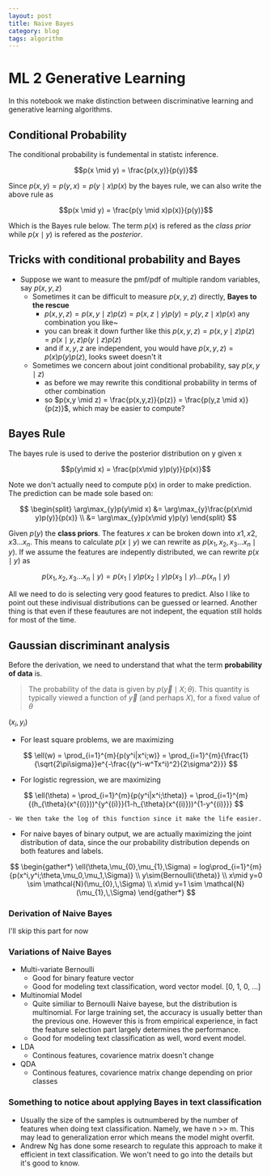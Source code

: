 ```yaml
---
layout: post
title: Naive Bayes
category: blog
tags: algorithm
---
```


# ML 2 Generative Learning
In this notebook we make distinction between discriminative learning and generative learning algorithms.
## Conditional Probability
The conditional probability is fundemental in statistc inference.

$$p(x \mid y) = \frac{p(x,y)}{p(y)}$$

Since $p(x,y) = p(y,x) = p(y \mid x)p(x)$ by the bayes rule, we can also write the above rule as

$$p(x \mid y) = \frac{p(y \mid x)p(x)}{p(y)}$$

Which is the Bayes rule below. The term $p(x)$ is refered as the *class prior* while $p(x \mid y)$ is refered as the *posterior*.
## Tricks with conditional probability and Bayes
- Suppose we want to measure the pmf/pdf of multiple random variables, say $p(x,y,z)$
    - Sometimes it can be difficult to measure $p(x,y,z)$ directly, **Bayes to the rescue**
        - $p(x,y,z) = p(x,y \mid z)p(z) = p(x,z \mid y)p(y) = p(y,z \mid x)p(x)$ any combination you like~
        - you can break it down further like this $p(x,y,z) = p(x,y \mid z)p(z) = p(x \mid y,z)p(y \mid z)p(z)$
        - and if $x,y,z$ are independent, you would have $p(x,y,z) = p(x)p(y)p(z)$, looks sweet doesn't it
    - Sometimes we concern about joint conditional probability, say $p(x,y \mid z)$
        - as before we may rewrite this conditional probability in terms of other combination
        - so $p(x,y \mid z) = \frac{p(x,y,z)}{p(z)} = \frac{p(y,z \mid x)}{p(z)}$, which may be easier to compute?

## Bayes Rule
The bayes rule is used to derive the posterior distribution on y given x

$$p(y\mid x) = \frac{p(x\mid y)p(y)}{p(x)}$$

Note we don't actually need to compute p(x) in order to make prediction. The prediction can be made sole based on:

$$
\begin{split}
\arg\max_{y}p(y\mid x) &= \arg\max_{y}\frac{p(x\mid y)p(y)}{p(x)} \\
&= \arg\max_{y}p(x\mid y)p(y)
\end{split}
$$

Given $p(y)$ the **class priors**. The features $x$ can be broken down into $x1, x2, x3 ... x_n$. This means to calculate $p(x\mid y)$ we can rewrite as $p(x_1,x_2,x_3...x_n\mid y)$. If we assume the features are indepently distributed, we can rewrite $p(x \mid y)$ as

$$p(x_1,x_2,x_3...x_n\mid y) = p(x_1\mid y)p(x_2\mid y)p(x_3\mid y)...p(x_n\mid y)$$

All we need to do is selecting very good features to predict. Also I like to point out these indivisual distributions can be guessed or learned. Another thing is that even if these feautures are not indepent, the equation still holds for most of the time.

## Gaussian discriminant analysis
Before the derivation, we need to understand that what the term **probability of data** is.
>The probability of the data is given by
$p(\vec{y}\mid X; \theta)$. This quantity is typically viewed a function of $\vec{y}$ (and perhaps $X$),
for a fixed value of $\theta$

$(x_i, y_i)$
- For least square problems, we are maximizing

$$
\ell(w) = \prod_{i=1}^{m}{p(y^i|x^i;w)} = \prod_{i=1}^{m}{\frac{1}{\sqrt{2\pi\sigma}}e^{-\frac{(y^i-w^Tx^i)^2}{2\sigma^2}}}
$$

- For logistic regression, we are maximizing

$$
\ell(\theta) = \prod_{i=1}^{m}{p(y^i|x^i;\theta)} = \prod_{i=1}^{m}{(h_{\theta}(x^{(i)}))^{y^{(i)}}(1-h_{\theta}(x^{(i)}))^{1-y^{(i)}}}
$$
    
    - We then take the log of this function since it make the life easier.

- For naive bayes of binary output, we are actually maximizing the joint distribution of data, since the our probability distribution depends on both features and labels.

$$
\begin{gather*}
\ell(\theta,\mu_{0},\mu_{1},\Sigma) = log\prod_{i=1}^{m}{p(x^i,y^i;\theta,\mu_0,\mu_1,\Sigma)} \\
y\sim{Bernoulli(\theta)} \\
x\mid y=0 \sim \mathcal{N}(\mu_{0},\,\Sigma) \\
x\mid y=1 \sim \mathcal{N}(\mu_{1},\,\Sigma)
\end{gather*}
$$

### Derivation of Naive Bayes
I'll skip this part for now

### Variations of Naive Bayes
- Multi-variate Bernoulli
    - Good for binary feature vector
    - Good for modeling text classification, word vector model. [0, 1, 0, ...]
- Multinomial Model
    - Quite similiar to Bernoulli Naive bayese, but the distribution is multinomial. For large training set, the accuracy is usually better than the previous one. However this is from empirical experience, in fact the feature selection part largely determines the performance.
    - Good for modeling text classification as well, word event model.
- LDA
    - Continous features, covarience matrix doesn't change
- QDA
    - Continous features, covarience matrix change depending on prior classes

### Something to notice about applying Bayes in text classification
- Usually the size of the samples is outnumbered by the number of features when doing text classification. Namely, we have n >> m. This may lead to generalization error which means the model might overfit. 
- Andrew Ng has done some research to regulate this approach to make it efficient in text classification. We won't need to go into the details but it's good to know.